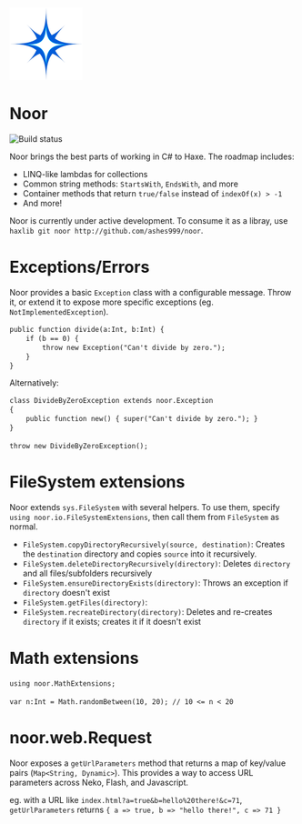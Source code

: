 ![logo](logo.png)

# Noor

![Build status](https://travis-ci.org/ashes999/noor.svg)

Noor brings the best parts of working in C# to Haxe. The roadmap includes:

- LINQ-like lambdas for collections
- Common string methods: `StartsWith`, `EndsWith`, and more
- Container methods that return `true/false` instead of `indexOf(x) > -1`
- And more!

Noor is currently under active development. To consume it as a libray, use `haxlib git noor http://github.com/ashes999/noor`.

# Exceptions/Errors

Noor provides a basic `Exception` class with a configurable message. Throw it, or extend it to expose more specific exceptions (eg. `NotImplementedException`).

```
public function divide(a:Int, b:Int) {
    if (b == 0) {
        throw new Exception("Can't divide by zero.");
    }
}
```

Alternatively:

```
class DivideByZeroException extends noor.Exception
{
    public function new() { super("Can't divide by zero."); }
}

throw new DivideByZeroException();
```

# FileSystem extensions

Noor extends `sys.FileSystem` with several helpers. To use them, specify `using noor.io.FileSystemExtensions`, then call them from `FileSystem` as normal.

- `FileSystem.copyDirectoryRecursively(source, destination)`: Creates the `destination` directory and copies `source` into it recursively.
- `FileSystem.deleteDirectoryRecursively(directory)`: Deletes `directory` and all files/subfolders recursively
- `FileSystem.ensureDirectoryExists(directory)`: Throws an exception if `directory` doesn't exist 
- `FileSystem.getFiles(directory)`:
- `FileSystem.recreateDirectory(directory)`: Deletes and re-creates `directory` if it exists; creates it if it doesn't exist

# Math extensions

```
using noor.MathExtensions;

var n:Int = Math.randomBetween(10, 20); // 10 <= n < 20
```

# noor.web.Request

Noor exposes a `getUrlParameters` method that returns a map of key/value pairs (`Map<String, Dynamic>`). This provides a way to access URL parameters across Neko, Flash, and Javascript.

eg. with a URL like `index.html?a=true&b=hello%20there!&c=71`, `getUrlParameters` returns `{ a => true, b => "hello there!", c => 71 }`
